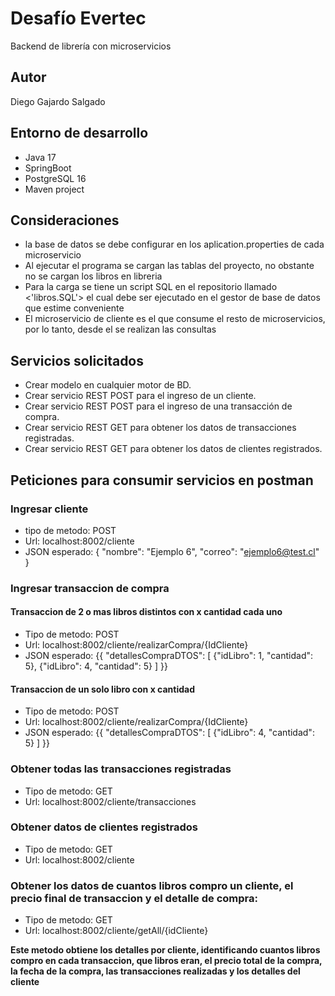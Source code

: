 # Desafío Evertec

Backend de librería con microservicios

## Autor

Diego Gajardo Salgado

## Entorno de desarrollo

- Java 17
- SpringBoot
- PostgreSQL 16
- Maven project

## Consideraciones

- la base de datos se debe configurar en los aplication.properties de cada microservicio
- Al ejecutar el programa se cargan las tablas del proyecto, no obstante no se cargan los libros en libreria
- Para la carga se tiene un script SQL en el repositorio llamado <'libros.SQL'> el cual debe ser ejecutado en el gestor de base de datos que estime conveniente
- El microservicio de cliente es el que consume el resto de microservicios, por lo tanto, desde el se realizan las consultas


## Servicios solicitados

- Crear modelo en cualquier motor de BD.
- Crear servicio REST POST para el ingreso de un cliente.
- Crear servicio REST POST para el ingreso de una transacción de compra.
- Crear servicio REST GET para obtener los datos de transacciones registradas.
- Crear servicio REST GET para obtener los datos de clientes registrados.


## Peticiones para consumir servicios en postman

### Ingresar cliente

- tipo de metodo: POST
- Url: localhost:8002/cliente
- JSON esperado: {
  "nombre": "Ejemplo 6",
  "correo": "ejemplo6@test.cl"
}

### Ingresar transaccion de compra

#### Transaccion de 2 o mas libros distintos con x cantidad cada uno
- Tipo de metodo: POST
- Url: localhost:8002/cliente/realizarCompra/{IdCliente}
- JSON esperado: {{
  "detallesCompraDTOS": [
    {"idLibro": 1, "cantidad": 5},
    {"idLibro": 4, "cantidad": 5}
  ]
}}
#### Transaccion de un solo libro con x cantidad

- Tipo de metodo: POST
- Url: localhost:8002/cliente/realizarCompra/{IdCliente}
- JSON esperado: {{
  "detallesCompraDTOS": [
    {"idLibro": 4, "cantidad": 5}
  ]
}}

### Obtener todas las transacciones registradas

- Tipo de metodo: GET
- Url: localhost:8002/cliente/transacciones

### Obtener datos de clientes registrados

- Tipo de metodo: GET
- Url: localhost:8002/cliente

### Obtener los datos de cuantos libros compro un cliente, el precio final de transaccion y el detalle de compra:

- Tipo de metodo: GET
- Url: localhost:8002/cliente/getAll/{idCliente}

**Este metodo obtiene los detalles por cliente, identificando cuantos libros compro en cada transaccion, que libros eran, el precio total de la compra, la fecha de la compra, las transacciones realizadas y los detalles del cliente**

